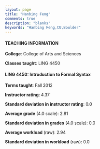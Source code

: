 ```yaml
---
layout: page
title: "Hanbing Feng" 
comments: true
description: "blanks"
keywords: "Hanbing Feng,CU,Boulder"
---
```

<head>
<script src="https://ajax.googleapis.com/ajax/libs/jquery/2.1.3/jquery.min.js"></script>
<script src="https://dl.dropboxusercontent.com/s/pc42nxpaw1ea4o9/highcharts.js?dl=0"></script>
<!-- <script src="../assets/js/highcharts.js"></script> -->
<style type="text/css">@font-face {
	font-family: "Bebas Neue";
	src: url(https://www.filehosting.org/file/details/544349/BebasNeue Regular.otf) format("opentype");
	}
	h1.Bebas { 
		font-family: "Bebas Neue", Verdana, Tahoma;
	}
</style>
</head>
	   
#### TEACHING INFORMATION

**College**: College of Arts and Sciences

**Classes taught**: LING 4450

#### LING 4450: Introduction to Formal Syntax

**Terms taught**: Fall 2012

**Instructor rating**: 4.37

**Standard deviation in instructor rating**: 0.0

**Average grade** (4.0 scale): 2.81

**Standard deviation in grades** (4.0 scale): 0.0

**Average workload** (raw): 2.94

**Standard deviation in workload** (raw): 0.0


